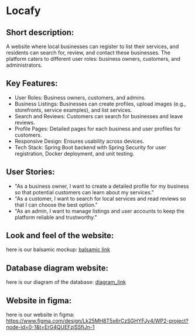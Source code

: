 # Locafy

## Short description:
A website where local businesses can register to list their services, and residents 
can search for, review, and contact these businesses. The platform caters 
to different user roles: business owners, customers, and administrators.


## Key Features:

- User Roles: Business owners, customers, and admins.
- Business Listings: Businesses can create profiles, upload images (e.g., storefronts, service examples), and list services.
- Search and Reviews: Customers can search for businesses and leave reviews.
- Profile Pages: Detailed pages for each business and user profiles for customers.
- Responsive Design: Ensures usability across devices.
- Tech Stack: Spring Boot backend with Spring Security for user registration, Docker deployment, and unit testing.

## User Stories:

- "As a business owner, I want to create a detailed profile for my business so that potential customers can learn about my services."
- "As a customer, I want to search for local services and read reviews so that I can choose the best option."
- "As an admin, I want to manage listings and user accounts to keep the platform reliable and trustworthy."

## Look and feel of the website:
here is our balsamic mockup: [balsamic link](https://balsamiq.cloud/strku7p/plt70x8)

## Database diagram website:
here is our diagram of the database: [diagram_link](https://dbdiagram.io/d/680a1db21ca52373f530a5d1)

## Website in figma:
here is our website in figma: https://www.figma.com/design/Lk25MH8T5x6rCzSGHYFJy4/WP2-project?node-id=0-1&t=ErG4QUEFzjSSfiJn-1
